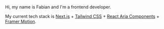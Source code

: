 Hi, my name is Fabian and I'm a frontend developer.

My current tech stack is [Next.js](https://nextjs.org/) + [Tailwind CSS](https://tailwindcss.com/) + [React Aria Components](https://react-spectrum.adobe.com/react-aria/components.html) + [Framer Motion](https://www.framer.com/motion/).
